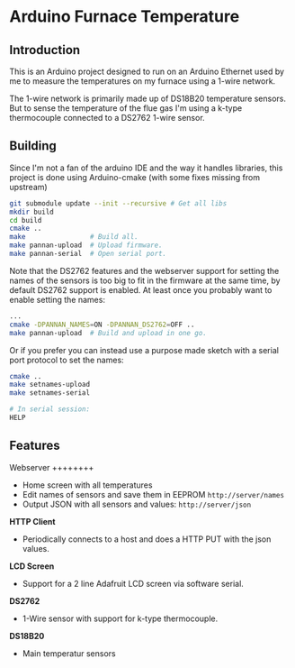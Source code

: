 Arduino Furnace Temperature
===========================

Introduction
------------

This is an Arduino project designed to run on an Arduino Ethernet
used by me to measure the temperatures on my furnace using a 1-wire
network.

The 1-wire network is primarily made up of DS18B20 temperature
sensors. But to sense the temperature of the flue gas I'm using
a k-type thermocouple connected to a DS2762 1-wire sensor.

Building
--------

Since I'm not a fan of the arduino IDE and the way it handles libraries,
this project is done using Arduino-cmake (with some fixes missing from upstream)

```bash
git submodule update --init --recursive # Get all libs
mkdir build
cd build
cmake ..
make                # Build all.
make pannan-upload  # Upload firmware.
make pannan-serial  # Open serial port.
```

Note that the DS2762 features and the webserver support for setting
the names of the sensors is too big to fit in the firmware at the
same time, by default DS2762 support is enabled. At least once you
probably want to enable setting the names:

```bash
...
cmake -DPANNAN_NAMES=ON -DPANNAN_DS2762=OFF ..
make pannan-upload  # Build and upload in one go.
```

Or if you prefer you can instead use a purpose made sketch with
a serial port protocol to set the names:

```bash
cmake ..
make setnames-upload
make setnames-serial

# In serial session:
HELP
```

Features
--------

Webserver
++++++++

* Home screen with all temperatures
* Edit names of sensors and save them in EEPROM `http://server/names`
* Output JSON with all sensors and values: `http://server/json`

**HTTP Client**

* Periodically connects to a host and does a HTTP PUT with the json values.

**LCD Screen**

* Support for a 2 line Adafruit LCD screen via software serial.

**DS2762**

* 1-Wire sensor with support for k-type thermocouple.

**DS18B20**

* Main temperatur sensors

